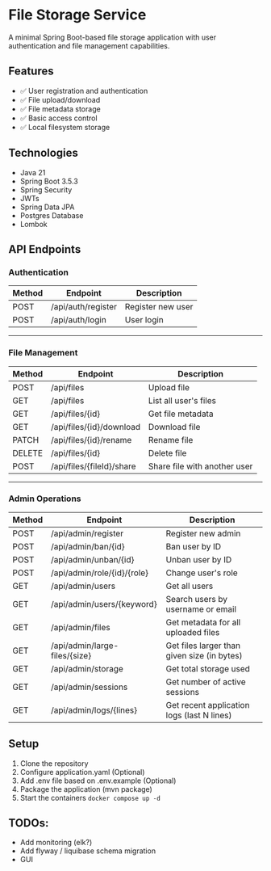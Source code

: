 # File Storage Service

A minimal Spring Boot-based file storage application with user authentication and file management
capabilities.

## Features

- ✅ User registration and authentication
- ✅ File upload/download
- ✅ File metadata storage
- ✅ Basic access control
- ✅ Local filesystem storage

## Technologies

- Java 21
- Spring Boot 3.5.3
- Spring Security
- JWTs
- Spring Data JPA
- Postgres Database
- Lombok

## API Endpoints

### Authentication

| Method | Endpoint           | Description       |
|--------|--------------------|-------------------|
| POST   | /api/auth/register | Register new user |
| POST   | /api/auth/login    | User login        |

---

### File Management

| Method | Endpoint                  | Description                  |
|--------|---------------------------|------------------------------|
| POST   | /api/files                | Upload file                  |
| GET    | /api/files                | List all user's files        |
| GET    | /api/files/{id}           | Get file metadata            |
| GET    | /api/files/{id}/download  | Download file                |
| PATCH  | /api/files/{id}/rename    | Rename file                  |
| DELETE | /api/files/{id}           | Delete file                  |
| POST   | /api/files/{fileId}/share | Share file with another user |

---

### Admin Operations

| Method | Endpoint                      | Description                                 |
|--------|-------------------------------|---------------------------------------------|
| POST   | /api/admin/register           | Register new admin                          |
| POST   | /api/admin/ban/{id}           | Ban user by ID                              |
| POST   | /api/admin/unban/{id}         | Unban user by ID                            |
| POST   | /api/admin/role/{id}/{role}   | Change user's role                          |
| GET    | /api/admin/users              | Get all users                               |
| GET    | /api/admin/users/{keyword}    | Search users by username or email           |
| GET    | /api/admin/files              | Get metadata for all uploaded files         |
| GET    | /api/admin/large-files/{size} | Get files larger than given size (in bytes) |
| GET    | /api/admin/storage            | Get total storage used                      |
| GET    | /api/admin/sessions           | Get number of active sessions               |
| GET    | /api/admin/logs/{lines}       | Get recent application logs (last N lines)  |

## Setup

1. Clone the repository
2. Configure application.yaml (Optional)
3. Add .env file based on .env.example (Optional)
4. Package the application (mvn package)
5. Start the containers `docker compose up -d`

## TODOs:

* Add monitoring (elk?)
* Add flyway / liquibase schema migration
* GUI
